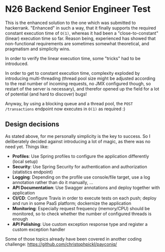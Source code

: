 # N26 Backend Senior Engineer Test

This is the enhanced solution to the one which was submitted to hackerrank.
"Enhanced" in such a way, that it finally supports the required constant execution time of `O(1)`,
whereas it had been a "close-to-constant" (linear) execution time so far.
Reason being, experienced has showed that non-functional requirements are sometimes somewhat theoretical,
and pragmatism and simplicity wins.

In order to verify the linear execution time, some "tricks" had to be introduced.

In order to get to constant execution time, complexity exploded by introducing multi-threading (thread pool size might be 
adjusted according to the real number of incoming requests, no JMX configured though, so restart of the server is necessary),
and therefor opened up the field for a lot of potential (and hard to discover) bugs!

Anyway, by using a blocking queue and a thread pool, the `POST /transactions` endpoint now executes in `O(1)` as required :)

## Design decisions

As stated above, for me personally simplicity is the key to success.
So I deliberately decided against introducing a lot of magic, as there was no need yet. Things like:

* **Profiles**: Use Spring profiles to configure the application differently (local setup)
* **Security**: Use Spring Security for authentication and authorization (statistics endpoint)
* **Logging**: Depending on the profile use console/file target, use a log annotation rather than do it manually, ...
* **API Documentation**: Use Swagger annotations and deploy together with application
* **CI/CD**: Configure Travis in order to execute tests on each push; deploy and run in some PaaS platform; dockernize the application
* **Monitoring**: Especially request frequency (memory/CPU) should be monitored, so to check whether the number of configured threads is enough
* **API Polishing**: Use custom exception response type and register a custom exception handler

Some of those topics already have been covered in another coding challenge: https://github.com/christophpickl/payconiq/
